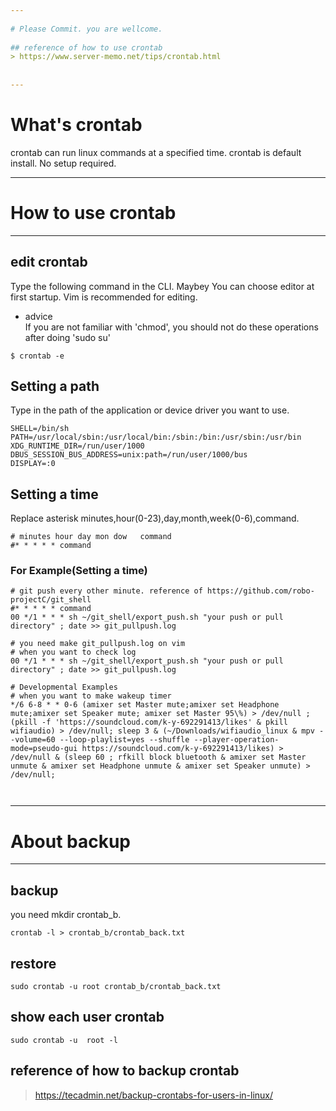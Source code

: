```yaml
---  
  
# Please Commit. you are wellcome.  
  
## reference of how to use crontab        
> https://www.server-memo.net/tips/crontab.html
  
  
---  
```

  
# What's crontab  
  
crontab can run linux commands at a specified time. crontab is default install. No setup required.  
  
  
---  
  
# How to use crontab  
  
---  
  
## edit crontab  
  
Type the following command in the CLI. Maybey You can choose editor at first startup. Vim is recommended for editing.  
* advice  
	If you are not familiar with 'chmod', you should not do these operations after doing 'sudo su'  
  
```  
$ crontab -e  
```  
  
## Setting a path  
  
Type in the path of the application or device driver you want to use.  
  
```  
SHELL=/bin/sh  
PATH=/usr/local/sbin:/usr/local/bin:/sbin:/bin:/usr/sbin:/usr/bin  
XDG_RUNTIME_DIR=/run/user/1000  
DBUS_SESSION_BUS_ADDRESS=unix:path=/run/user/1000/bus  
DISPLAY=:0  
```  
  
## Setting a time  
  
Replace asterisk minutes,hour(0-23),day,month,week(0-6),command.  
  
```  
# minutes hour day mon dow   command  
#* * * * * command  
```  
  
### For Example(Setting a time)   
  
```  
# git push every other minute. reference of https://github.com/robo-projectC/git_shell  
#* * * * * command  
00 */1 * * * sh ~/git_shell/export_push.sh "your push or pull directory" ; date >> git_pullpush.log  
  
# you need make git_pullpush.log on vim  
# when you want to check log  
00 */1 * * * sh ~/git_shell/export_push.sh "your push or pull directory" ; date >> git_pullpush.log  
  
# Developmental Examples  
# when you want to make wakeup timer  
*/6 6-8 * * 0-6 (amixer set Master mute;amixer set Headphone mute;amixer set Speaker mute; amixer set Master 95\%) > /dev/null ; (pkill -f 'https://soundcloud.com/k-y-692291413/likes' & pkill wifiaudio) > /dev/null; sleep 3 & (~/Downloads/wifiaudio_linux & mpv --volume=60 --loop-playlist=yes --shuffle --player-operation-mode=pseudo-gui https://soundcloud.com/k-y-692291413/likes) > /dev/null & (sleep 60 ; rfkill block bluetooth & amixer set Master unmute & amixer set Headphone unmute & amixer set Speaker unmute) > /dev/null;  
  
  
```  
  
  
---  
  
# About backup  
  
---  
  
## backup        
  
you need mkdir crontab_b.  
        
```        
crontab -l > crontab_b/crontab_back.txt        
```        
        
## restore        
        
```        
sudo crontab -u root crontab_b/crontab_back.txt         
```        
        
## show each user crontab        
        
```        
sudo crontab -u  root -l         
```        
      
## reference of how to backup crontab        
    
> https://tecadmin.net/backup-crontabs-for-users-in-linux/      
    
  

